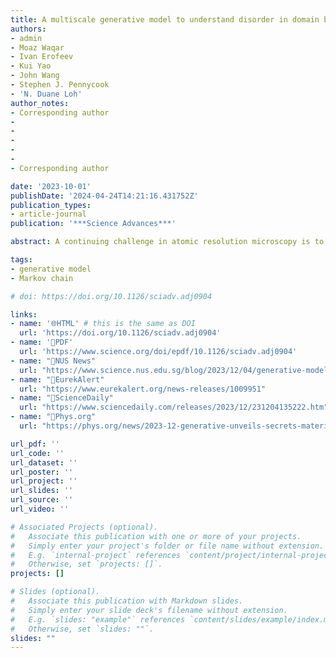 ```yaml
---
title: A multiscale generative model to understand disorder in domain boundaries
authors:
- admin
- Moaz Waqar
- Ivan Erofeev
- Kui Yao
- John Wang
- Stephen J. Pennycook
- 'N. Duane Loh'
author_notes:
- Corresponding author
- 
- 
- 
- 
- 
- Corresponding author

date: '2023-10-01'
publishDate: '2024-04-24T14:21:16.431752Z'
publication_types:
- article-journal
publication: '***Science Advances***'

abstract: A continuing challenge in atomic resolution microscopy is to identify significant structural motifs and their assembly rules in synthesized materials with limited observations. Here, we propose and validate a simple and effective hybrid generative model capable of predicting unseen domain boundaries in a potassium sodium niobate thin film from only a small number of observations, without expensive first-principles calculations or atomistic simulations of domain growth. Our results demonstrate that complicated domain boundary structures spanning 1 to 100 nanometers can arise from simple interpretable local rules played out probabilistically. We also found previously unobserved, significant, tileable boundary motifs that may affect the piezoelectric response of the material system, and evidence that our system creates domain boundaries with the highest configurational entropy. More broadly, our work shows that simple yet interpretable machine learning models could pave the way to describe and understand the nature and origin of disorder in complex materials, therefore improving functional materials design.

tags:
- generative model
- Markov chain

# doi: https://doi.org/10.1126/sciadv.adj0904

links:
- name: '🌐HTML' # this is the same as DOI
  url: 'https://doi.org/10.1126/sciadv.adj0904'
- name: '📑PDF'
  url: 'https://www.science.org/doi/epdf/10.1126/sciadv.adj0904'
- name: "📰NUS News"
  url: "https://www.science.nus.edu.sg/blog/2023/12/04/generative-model-unveils-secrets-of-material-disorder-2/"
- name: "📰EurekAlert"
  url: "https://www.eurekalert.org/news-releases/1009951"
- name: "📰ScienceDaily"
  url: "https://www.sciencedaily.com/releases/2023/12/231204135222.htm"
- name: "📰Phys.org"
  url: "https://phys.org/news/2023-12-generative-unveils-secrets-material-disorder.html"

url_pdf: ''
url_code: ''
url_dataset: ''
url_poster: ''
url_project: ''
url_slides: ''
url_source: ''
url_video: ''

# Associated Projects (optional).
#   Associate this publication with one or more of your projects.
#   Simply enter your project's folder or file name without extension.
#   E.g. `internal-project` references `content/project/internal-project/index.md`.
#   Otherwise, set `projects: []`.
projects: []

# Slides (optional).
#   Associate this publication with Markdown slides.
#   Simply enter your slide deck's filename without extension.
#   E.g. `slides: "example"` references `content/slides/example/index.md`.
#   Otherwise, set `slides: ""`.
slides: ""
---
```


